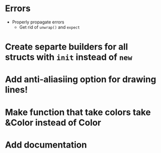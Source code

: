# Errors

* Properly propagate errors 
  - Get rid of `unwrap()` and `expect`


# Create separte builders for all structs with `init` instead of `new`

# Add anti-aliasiing option for drawing lines!

# Make function that take colors take &Color instead of Color

# Add documentation
